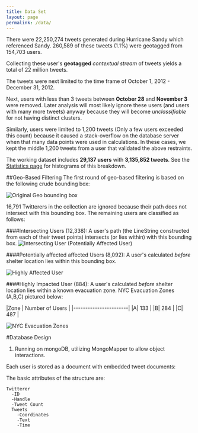 ```yaml
---
title: Data Set
layout: page
permalink: /data/
---
```


There were 22,250,274 tweets generated during Hurricane Sandy which referenced Sandy.  260,589 of these tweets (1.1%) were geotagged from 154,703 users.

Collecting these user's **geotagged** _contextual stream_ of tweets yields a total of 22 million tweets.

The tweets were next limited to the time frame of October 1, 2012 - December 31, 2012.

Next, users with less than 3 tweets between **October 28** and **November 3** were removed.  Later analysis will most likely ignore these users (and users with many more tweets) anyway because they will become _unclassifiable_ for not having distinct clusters.

Similarly, users were limited to 1,200 tweets (Only a few users exceeded this count) because it caused a stack-overflow on the database server when that many data points were used in calculations.  In these cases, we kept the middle 1,200 tweets from a user that validated the above restraints. 

The working dataset includes **29,137 users** with **3,135,852 tweets**.  See the [Statistics page]({{site.baseurl}}/Statistics) for histograms of this breakdown.

 

##Geo-Based Filtering
The first round of geo-based filtering is based on the following crude bounding box:

![Original Geo bounding box]({{site.baseurl}}/img_exports/maps/ncar_bounding_box.png)

16,791 Twitterers in the collection are ignored because their path does not intersect with this bounding box.  The remaining users are classified as follows:

####Intersecting Users (12,338):
A user's path (the LineString constructed from each of their tweet points) intersects (or lies within) with this bounding box. 
![Intersecting User (Potentially Affected User)]({{site.baseurl}}/img_exports/intersecting_users_example.png)

 
####Potentially affected affected Users (8,092):
A user's calculated _before_ shelter location lies within this bounding box.

![Highly Affected User]({{site.baseurl}}/img_exports/highly_impacted_users_example.png)

####Highly Impacted User (884):
A user's calculated _before_ shelter location lies within a known evacuation zone.  NYC Evacuation Zones (A,B,C) pictured below:

|Zone | Number of Users |
|-----------------------|
|A| 133 |
|B| 284 |
|C| 487 |


![NYC Evacuation Zones]({{site.baseurl}}/img_exports/NYC_evacuation_zones.png)


#Database Design

1. Running on mongoDB, utilizing MongoMapper to allow object interactions.

Each user is stored as a document with embedded tweet documents:

The basic attributes of the structure are:

	Twitterer
      -ID
      -Handle
      -Tweet Count
      Tweets
        -Coordinates
        -Text
        -Time